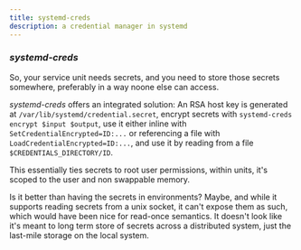 ```yaml
---
title: systemd-creds
description: a credential manager in systemd
---
```


### _systemd-creds_

So, your service unit needs secrets,
and you need to store those secrets somewhere,
preferably in a way noone else can access.

_systemd-creds_ offers an integrated solution:
An RSA host key is generated at `/var/lib/systemd/credential.secret`,
encrypt secrets with `systemd-creds encrypt $input $output`,
use it either inline with `SetCredentialEncrypted=ID:...`
or referencing a file with `LoadCredentialEncrypted=ID:...`,
and use it by reading from a file `$CREDENTIALS_DIRECTORY/ID`.

This essentially ties secrets to root user permissions,
within units, it's scoped to the user and non swappable memory.

Is it better than having the secrets in environments?
Maybe, and while it supports reading secrets from a unix socket,
it can't expose them as such, which would have been nice for read-once semantics.
It doesn't look like it's meant to long term store of secrets across a distributed system,
just the last-mile storage on the local system.
